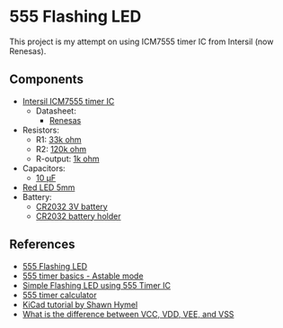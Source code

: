 # 555 Flashing LED

This project is my attempt on using ICM7555 timer IC from Intersil (now Renesas).

## Components

- [Intersil ICM7555 timer IC](https://www.tokopedia.com/eltech-online/icm7555-icm-7555-555-general-purpose-timer)
    - Datasheet:
        - [Renesas](https://www.renesas.com/us/en/document/dst/icm7555-icm7556-datasheet)
- Resistors:
    - R1: [33k ohm](https://www.tokopedia.com/rajaavr/10pcs-resistor-1-4w-5k6-6k8-8k2-10k-12k-15k-18k-20k-22k-27k-33k-ohm-33k-ohm)
    - R2: [120k ohm](https://www.tokopedia.com/elantech/resistor-yageo-120k-1-4w-1-0-25w-1-4-w-120-kilo-ohm-elantech)
    - R-output: [1k ohm](https://www.tokopedia.com/elantech/resistor-yageo-1k-1-4w-1-0-25w-1-k-1-4-w-1-kilo-ohm-elantech)
- Capacitors:
    - [10 μF](https://www.tokopedia.com/elantech/elco-10uf-50v-panasonic-nhg-10-uf-5x12mm-kapasitor-capacitor-elantech)
- [Red LED 5mm](https://www.tokopedia.com/starlectric/led-5mm-merah-5pcs-pack)
- Battery:
    - [CR2032 3V battery](https://www.tokopedia.com/v-king/baterai-energizer-cr2032-bp2)
    - [CR2032 battery holder](https://www.tokopedia.com/cncstorebandung/cnc-socket-soket-tempat-holder-case-battery-baterai-kancing-cr2032)

## References

- [555 Flashing LED](https://www.555-timer-circuits.com/flashing-led.html)
- [555 timer basics - Astable mode](https://www.circuitbasics.com/555-timer-basics-astable-mode/)
- [Simple Flashing LED using 555 Timer IC](https://circuitdigest.com/electronic-circuits/flashing-led-using-555-timer-ic)
- [555 timer calculator](https://www.digikey.com/en/resources/conversion-calculators/conversion-calculator-555-timer)
- [KiCad tutorial by Shawn Hymel](https://www.youtube.com/playlist?list=PL3bNyZYHcRSUhUXUt51W6nKvxx2ORvUQB)
- [What is the difference between VCC, VDD, VEE, and VSS](https://electronics.stackexchange.com/questions/17382/what-is-the-difference-between-v-cc-v-dd-v-ee-v-ss)

